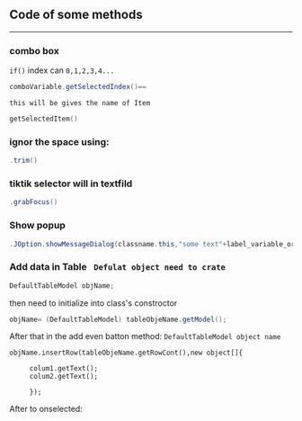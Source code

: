 ## Code of some methods
<hr>

### combo box 
`if()` index can `0,1,2,3,4...`
 ```powershell
comboVariable.getSelectedIndex()==

```
` this will be gives the name of Item `
 ```powershell
getSelectedItem()

```
### ignor the space using:
 ```powershell
.trim()

```
### tiktik selector will in textfild
 ```powershell
.grabFocus()

```
### Show popup
 ```powershell
.JOption.showMessageDialog(classname.this,"some text"+label_variable_or_object.getText())

```
   ### Add data in Table ` Defulat object need to crate`
   
 ```powershell
DefaultTableModel objName;

```
then need to initialize into class's constroctor
```powershell
objName= (DefaultTableModel) tableObjeName.getModel();
```
After that in the add even batton method: `DefaultTableModel object name`
```poweshell
objName.insertRow(tableObjeName.getRowCont(),new object[]{
     
     colum1.getText();
     colum2.getText();
     
     });
```
After to onselected:
```poweshell









